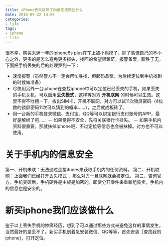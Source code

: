 ```yaml
---
title: iPhone丢失后除了肉疼还该做些什么
date: 2016-09-22 14:05
categories:
- life
tags:
- iphone
- life
---
```


很不幸，购买未满一年的iphone6s plus在车上被小偷摸了，除了感慨自己的不小心之外，更多的是怎么避免更多损失，找回的希望很渺茫，报警备案，聊胜于无。下面把手机丢失的后的处理罗列一下：
- 速度报警（虽然警方不一定会帮忙寻找，但起码备案，为后续定位到手机找到的时候做准备）
- 尽快用另外一台iphone在查找iphone中可以定位已经丢失的手机，如果丢失的手机关机，可以启用**丢失模式**，这样等对方 **开机联网** 的时候可以生效。这里不得不吐槽一下，拔出SIM卡，开机不联网，对方可以试11次锁屏密码（4位数的锁屏密码11次可以猜到的概率……），之后就成板砖了。
- 用一台新的手机登录微信、支付宝、QQ等可以绑定银行支付账号的APP，最好是解绑了吧……
－ 如果觉得不安全，先将关联银行卡挂失。
－ 如果手机内资料很重要，那就抹掉iphone吧，不过定位等信息也会被抹掉。对方也不可以使用。

# 关于手机内的信息安全
第一、开机未联：无法通过连接itunes来获取手机内的任何资料。
第二、开机联网：上面我们已经打开丢失模式 ，那么对方一旦联网就会被定位。
第三、咨询官方，手机变砖后，手机硬件是主板是加密的，即使分开零件来重新组装卖，手机内的信息也是安全的。

# 新买iphone我们应该做什么
鉴于以上丢失手机的惨痛经历，想到了可以通过那些方式来避免这样的事情发生，当然最好的是丢不了。新买手机别着急安装微信、QQ等等，首先安装［查找我的iphone］，打开定位。
